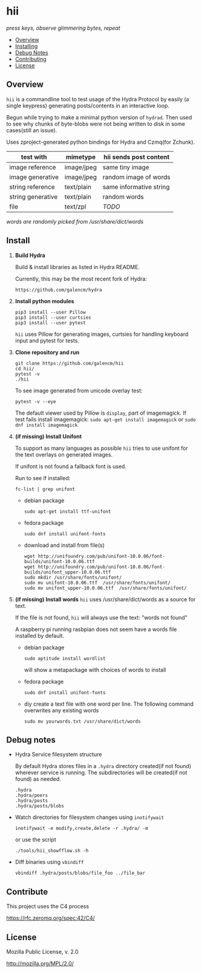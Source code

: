 # hii

_press keys, observe glimmering bytes, repeat_

* [Overview](#overview)
* [Installing](#install)
* [Debug Notes](#debug-notes)
* [Contributing](#contribute)
* [License](#license)

## Overview

`hii` is a commandline tool to test usage of the Hydra Protocol by easily (a single keypress) generating posts/contents in an interactive loop.

Begun while trying to make a minimal python version of `hydrad`. Then used to see why chunks of byte-blobs were not being written to disk in some cases(still an issue).

Uses zproject-generated python bindings for Hydra and Czmq(for Zchunk).

| test with             |  mimetype   | hii sends post content   |
|---------------------|-------------|-----------------|
|image reference      | image/jpeg  |   same tiny image    |
|image generative     | image/jpeg  |   random image of words  |
|string reference     | text/plain  |   same informative string   |
|string generative    | text/plain  |   random words  |
|file                 | text/zpl    |   _TODO_        |

_words are randomly picked from /usr/share/dict/words_

## Install

1. **Build Hydra** 

    Build & install libraries as listed in Hydra README.

    Currently, this may be the most recent fork of Hydra:  
    ```
    https://github.com/galencm/hydra
    ```

2. **Install python modules**

    ```
    pip3 install --user Pillow
    pip3 install --user curtsies
    pip3 install --user pytest
    ```  
    `hii` uses Pillow for generating images, curtsies for handling keyboard input and pytest for tests.  

3. **Clone repository and run**

    ```
    git clone https://github.com/galencm/hii
    cd hii/
    pytest -v
    ./hii 
    ```
    To see image generated from unicode overlay test:
    ```
    pytest -v --eye
    ```
    The default viewer used by Pillow is `display`, part of imagemagick. If test fails install imagemagick: `sudo apt-get install imagemagick` or `sudo dnf install imagemagick`

4. **(if missing) Install Unifont**

    To support as many languages as possible `hii` tries to use unifont for the text overlays on generated images. 

    If unifont is not found a fallback font is used.

    Run to see if installed:
    ```
    fc-list | grep unifont
    ```

    * debian package
        ```
        sudo apt-get install ttf-unifont
        ```

    * fedora package
        ```
        sudo dnf install unifont-fonts
        ```

    * download and install from file(s)
        ```
        wget http://unifoundry.com/pub/unifont-10.0.06/font-builds/unifont-10.0.06.ttf
        wget http://unifoundry.com/pub/unifont-10.0.06/font-builds/unifont_upper-10.0.06.ttf
        sudo mkdir /usr/share/fonts/unifont/
        sudo mv unifont-10.0.06.ttf  /usr/share/fonts/unifont/
        sudo mv unifont_upper-10.0.06.ttf  /usr/share/fonts/unifont/
        ```

5. **(if missing) Install words**
    `hii` uses /usr/share/dict/words as a source for text.

    If the file is not found, `hii` will always use the text: "words not found"

    A raspberry pi running rasbpian does not seem have a words file installed by default.

    * debian package
        ```
        sudo aptitude install wordlist
        ```
        will show a metapackage with choices of words to install

    * fedora package
        ```
        sudo dnf install unifont-fonts
        ```

    * diy
        create a text file with one word per line. The following command overwrites any existing words
        ```
        sudo mv yourwords.txt /usr/share/dict/words
        ```

## Debug notes

* Hydra Service filesystem structure

    By default Hydra stores files in a `.hydra` directory created(if not found) wherever service is running. The subdirectories will be created(if not found) as needed.

    ```
    .hydra
    .hydra/peers
    .hydra/posts
    .hydra/posts/blobs
    ```

* Watch directories for filesystem changes using `inotifywait` 
    
    ```
    inotifywait -e modify,create,delete -r .hydra/ -m
    ```
    or use the script
    ```
    ./tools/hii_showfflow.sh -h
    ```


* Diff binaries using `vbindiff`

    ```
    vbindiff .hydra/posts/blobs/file_foo ../file_bar
    ```

## Contribute

This project uses the C4 process

https://rfc.zeromq.org/spec:42/C4/

## License

Mozilla Public License, v. 2.0

http://mozilla.org/MPL/2.0/



